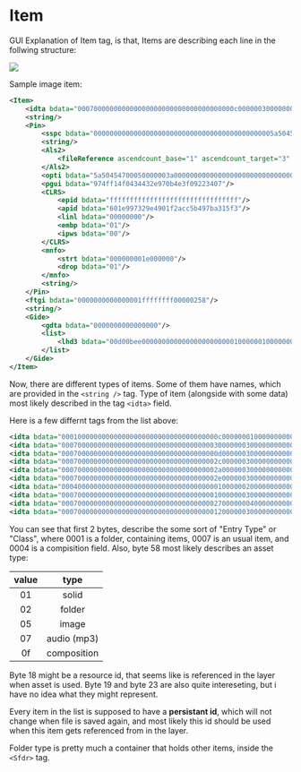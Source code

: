 # Item

GUI Explanation of Item tag, is that, Items are describing each line in the follwing structure:

![](https://cdn.discordapp.com/attachments/144520318898143232/403631610915979264/unknown.png)

Sample image item:

```xml
<Item>
    <idta bdata="000700000000000000000000000000000000000c000000300000000000000000000000000000000000000000000000000000000000000000000005000000000000000000000000000000000000000000d655bb34"/>
    <string/>
    <Pin>
        <sspc bdata="000000000000000000000000000000000000000000005a5045470000000000000500000002d00000000000000258000000000000025800000000000000000018010100000000000000030000000000010000000000000000000000000000000000000000000000000000000000000000002000000000d655bb340000000c0000000100000000000000000001000000010000000000000000000000000000000800000000000000000000000000000000000000000000000000000000ffffffffffffffff0000000100020000000000000009f20b01000000000000000000"/>
        <string/>
        <Als2>
            <fileReference ascendcount_base="1" ascendcount_target="3" fullpath="D:\Projects\ae-test\nexrender-boilerplate-master\assets\2016-aug-deep.jpg" platform="Win" server_name="inlife-pc" server_volume_name="HDD" target_is_folder="0"/>
        </Als2>
        <opti bdata="5a50454700050000003a00000000000000000000000000000000000000004745504affffffff5241572001000000010000000000000000000000"/>
        <pgui bdata="974ff14f0434432e970b4e3f09223407"/>
        <CLRS>
            <epid bdata="ffffffffffffffffffffffffffffffff"/>
            <apid bdata="601e997329e4901f2acc5b497ba315f3"/>
            <linl bdata="00000000"/>
            <embp bdata="01"/>
            <ipws bdata="00"/>
        </CLRS>
        <mnfo>
            <strt bdata="000000001e000000"/>
            <drop bdata="01"/>
        </mnfo>
        <string/>
    </Pin>
    <ftgi bdata="0000000000000001ffffffff00000258"/>
    <string/>
    <Gide>
        <gdta bdata="0000000000000000"/>
        <list>
            <lhd3 bdata="00d00bee000000000000000000000001000000100000000200000001000000020000000000000000000000000000000000000000"/>
        </list>
    </Gide>
</Item>
```

Now, there are different types of items. Some of them have names, which are provided in the `<string />` tag.
Type of item (alongside with some data) most likely described in the tag `<idta>` field.

Here is a few differnt tags from the list above:

```xml
<idta bdata="000100000000000000000000000000000000000c000000010000000000000000000000000000000000000000000000000000000000000000000002000000000000000000000000000000000000000000d39fafb5"/>
<idta bdata="0007000000000000000000000000000000000030000000300000000000000000000000000000000000000000000000000000000000000000000001000000000000000000000000000000000000000000d3a19956"/>
<idta bdata="000700000000000000000000000000000000000d000000300000000000000000000000000000000000000000000000000000000000000000000001000000000000000000000000000000000000000000d39fafb5"/>
<idta bdata="000700000000000000000000000000000000002c000000300000000000000000000000000000000000000000000000000000000000000000000001000000000000000000000000000000000000000000d39fcca7"/>
<idta bdata="000700000000000000000000000000000000002a000000300000000000000000000000000000000000000000000000000000000000000000000001000000000000000000000000000000000000000000d39fcc9b"/>
<idta bdata="000700000000000000000000000000000000002e000000300000000000000000000000000000000000000000000000000000000000000000000001000000000000000000000000000000000000000000d3a198a0"/>
<idta bdata="000400000000000000000000000000000000000100000020000000000000000000000000000000000000000000000000000000000000000000000f000000000000000000000000000000000000000000d3a19a38"/>
<idta bdata="0007000000000000000000000000000000000010000000300000000000000000000000000000000000000000000000000000000000000000000005000000000000000000000000000000000000000000d39fb1da"/>
<idta bdata="0007000000000000000000000000000000000027000000040000000000000000000000000000000000000000000000000000000000000000000007000000000000000000000000000000000000000000ce59d352"/>
<idta bdata="0007000000000000000000000000000000000012000000300000000000000000000000000000000000000000000000000000000000000000000005000000000000000000000000000000000000000000d39fb5fa"/>
```

You can see that first 2 bytes, describe the some sort of "Entry Type" or "Class", where 0001 is a folder, containing items, 0007 is an usual item, and 0004 is a compisition field.
Also, byte 58 most likely describes an asset type:

| value | type |
|:-:|:-:|
| 01 | solid |
| 02 | folder |
| 05 | image |
| 07 | audio (mp3) |
| 0f | composition |


Byte 18 might be a resource id, that seems like is referenced in the layer when asset is used.
Byte 19 and byte 23 are also quite intereseting, but i have no idea what they might represent.

Every item in the list is supposed to have a **persistant id**, which will not change when file is saved again, and most likely this id should be used when this item gets referenced from in the layer.


Folder type is pretty much a container that holds other items, inside the `<Sfdr>` tag.
